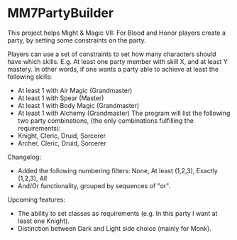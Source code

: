 # MM7PartyBuilder
This project helps Might & Magic VII: For Blood and Honor players create a party, by setting some constraints on the party.

Players can use a set of constraints to set how many characters should have which skills. E.g. At least one party member with skill X, and at least Y mastery.
In other words, if one wants a party able to achieve at least the following skills:
- At least 1 with Air Magic (Grandmaster)
- At least 1 with Spear (Master)
- At least 1 with Body Magic (Grandmaster)
- At least 1 with Alchemy (Grandmaster)
The program will list the following two party combinations, (the only combinations fulfilling the requirements):
- Knight, Cleric, Druid, Sorcerer
- Archer, Cleric, Druid, Sorcerer


Changelog:
- Added the following numbering filters: None, At least (1,2,3), Exactly (1,2,3), All
- And/Or functionality, grouped by sequences of "or".



Upcoming features:
- The ability to set classes as requirements (e.g. In this party I want at least one Knight).
- Distinction between Dark and Light side choice (mainly for Monk).
